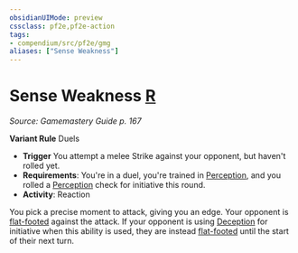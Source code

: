 ```yaml
---
obsidianUIMode: preview
cssclass: pf2e,pf2e-action
tags:
- compendium/src/pf2e/gmg
aliases: ["Sense Weakness"]
---
```

# Sense Weakness [R](../core-rulebook/chapter-9-playing-the-game.md#Actions "Reaction")
*Source: Gamemastery Guide p. 167*  

**Variant Rule** Duels
- **Trigger** You attempt a melee Strike against your opponent, but haven't rolled yet.
- **Requirements**: You're in a duel, you're trained in [Perception](../../compendium/skills.md#Perception), and you rolled a [Perception](../../compendium/skills.md#Perception) check for initiative this round.
- **Activity**: Reaction

You pick a precise moment to attack, giving you an edge. Your opponent is [flat-footed](../conditions.md#Flat-footed) against the attack. If your opponent is using [Deception](../../compendium/skills.md#Deception) for initiative when this ability is used, they are instead [flat-footed](../conditions.md#Flat-footed) until the start of their next turn.